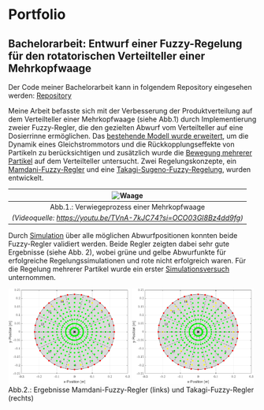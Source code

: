 # Portfolio

## Bachelorarbeit: Entwurf einer Fuzzy-Regelung für den rotatorischen Verteilteller einer Mehrkopfwaage

Der Code meiner Bachelorarbeit kann in folgendem Repository eingesehen werden: [Repository](https://github.com/alexandernit/github-portfolio)

Meine Arbeit befasste sich mit der Verbesserung der Produktverteilung auf dem Verteilteller einer Mehrkopfwaage (siehe Abb.1) durch Implementierung zweier Fuzzy-Regler, die den gezielten Abwurf vom Verteilteller auf eine Dosierrinne ermöglichen. Das [bestehende Modell wurde erweitert](https://github.com/alexandernit/github-portfolio/dynamics.m), um die Dynamik eines Gleichstrommotors und die Rückkopplungseffekte von Partikeln zu berücksichtigen und zusätzlich wurde die [Bewegung mehrerer Partikel](https://github.com/alexandernit/github-portfolio/multidynamics.m) auf dem Verteilteller untersucht. Zwei Regelungskonzepte, ein [Mamdani-Fuzzy-Regler](https://github.com/alexandernit/github-portfolio/mamdani2.fis) und eine [Takagi-Sugeno-Fuzzy-Regelung](https://github.com/alexandernit/github-portfolio/takagi1.fis), wurden entwickelt.

| ![Waage](docs/ezgif.com-optimize.gif) |
| :--: |
| Abb.1.: Verwiegeprozess einer Mehrkopfwaage |
|*(Videoquelle: https://youtu.be/TVnA-7kJC74?si=OCO03Gl8Bz4dd9fg)* |


Durch [Simulation](https://github.com/alexandernit/github-portfolio/fuzzySimulateWithConstInput.m) über alle möglichen Abwurfpositionen konnten beide Fuzzy-Regler validiert werden. Beide Regler zeigten dabei sehr gute Ergebnisse (siehe Abb. 2), wobei grüne und gelbe Abwurfunkte für erfolgreiche Regelungssimulationen und rote nicht erfolgreich waren. Für die Regelung mehrerer Partikel wurde ein erster [Simulationsversuch](https://github.com/alexandernit/github-portfolio/multiFuzzySimulateWithConstInput.m) unternommen.

<img src="docs/mamdani.png" width="49%" height="50%">  <img src="docs/takagi.png" width="49%" height="50%"> 
Abb.2.: Ergebnisse Mamdani-Fuzzy-Regler (links) und Takagi-Fuzzy-Regler (rechts)


